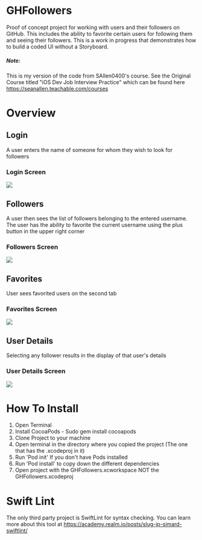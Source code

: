 # GHFollowers
Proof of concept project for working with users and their followers on GitHub. This includes the ability to favorite certain users for following them and seeing their followers. This is a work in progress that demonstrates how to build a coded UI without a Storyboard.

##### Note: 
This is my version of the code from SAllen0400's course. See the Original Course titled "iOS Dev Job Interview Practice" which can be found here https://seanallen.teachable.com/courses

# Overview
## Login
A user enters the name of someone for whom they wish to look for followers
### Login Screen
![](https://github.com/itaylorm/GHFollowers/blob/master/Images/LoginXSMax.png)

## Followers
A user then sees the list of followers belonging to the entered username.
The user has the ability to favorite the current username using the plus button in the upper right corner
### Followers Screen
![](https://github.com/itaylorm/GHFollowers/blob/master/Images/FollowersXSMax.png)
## Favorites
User sees favorited users on the second tab
### Favorites Screen
![](https://github.com/itaylorm/GHFollowers/blob/master/Images/FavoritesXSMax.png)
## User Details
Selecting any follower results in the display of that user's details
### User Details Screen
![](https://github.com/itaylorm/GHFollowers/blob/master/Images/UserXSMax.png)

# How To Install
1. Open Terminal
2. Install CocoaPods - Sudo gem install cocoapods
3. Clone Project to your machine
4. Open terminal in the directory where you copied the project (The one that has the .xcodeproj in it)
5. Run 'Pod init' If you don't have Pods installed
6. Run 'Pod install' to copy down the different dependencies
7. Open project with the GHFollowers.xcworkspace NOT the GHFollowers.xcodeproj

# Swift Lint
The only third party project is SwiftLint for syntax checking. You can learn more about this tool at https://academy.realm.io/posts/slug-jp-simard-swiftlint/



